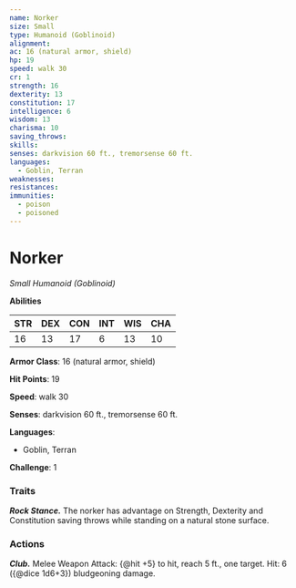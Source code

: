 ```yaml
---
name: Norker
size: Small
type: Humanoid (Goblinoid)
alignment: 
ac: 16 (natural armor, shield)
hp: 19
speed: walk 30
cr: 1
strength: 16
dexterity: 13
constitution: 17
intelligence: 6
wisdom: 13
charisma: 10
saving_throws:
skills:
senses: darkvision 60 ft., tremorsense 60 ft.
languages:
  - Goblin, Terran
weaknesses:
resistances:
immunities:
  - poison
  - poisoned
---
```


# Norker

*Small Humanoid (Goblinoid)*

**Abilities**

| STR | DEX | CON | INT | WIS | CHA |
| --- | --- | --- | --- | --- | --- |
| 16 | 13 | 17 | 6 | 13 | 10 |

**Armor Class**: 16 (natural armor, shield)

**Hit Points**: 19

**Speed**: walk 30

**Senses**: darkvision 60 ft., tremorsense 60 ft.

**Languages**:
  - Goblin, Terran

**Challenge**: 1

### Traits
***Rock Stance.*** The norker has advantage on Strength, Dexterity and Constitution saving throws while standing on a natural stone surface.

### Actions
***Club.*** Melee Weapon Attack: {@hit +5} to hit, reach 5 ft., one target. Hit: 6 ({@dice 1d6+3}) bludgeoning damage.

